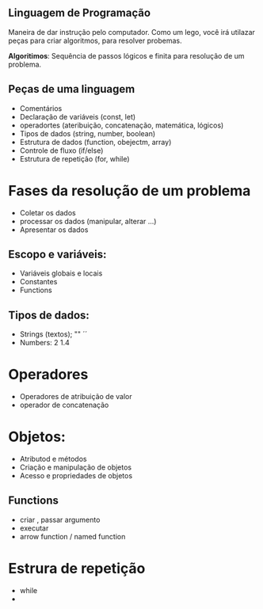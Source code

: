 ## Linguagem de Programação 

  Maneira de dar instrução pelo computador.
  Como um lego, você irá utilazar peças para criar algoritmos, para resolver probemas.

  **Algoritimos**: Sequência de passos lógicos e finita para resolução de um problema.

  ## Peças de uma linguagem

  - Comentários 
  - Declaração de variáveis (const, let)
  - operadortes (ateribuição, concatenação, matemática, lógicos)
  - Tipos de dados (string, number, boolean)
  - Estrutura de dados (function, obejectm, array)
  - Controle de fluxo (if/else)
  - Estrutura de repetição (for, while)


  # Fases da resolução de um problema 

  - Coletar os dados 
  - processar os dados (manipular, alterar ...)
  - Apresentar os dados 

  ## Escopo e variáveis:
  - Variáveis globais e locais
  - Constantes
  - Functions

  ## Tipos de dados:

  - Strings (textos); "" ´´
  - Numbers: 2 1.4 

  #  Operadores 
  - Operadores de atribuição de valor 
  - operador de concatenação 

  # Objetos:

  - Atributod e métodos 
  - Criação e manipulação de objetos
  - Acesso  e propriedades de objetos 

  ## Functions 
  - criar  ,  passar argumento 
  - executar 
  - arrow function / named function 

  # Estrura de repetição 
  - while 
  - 
